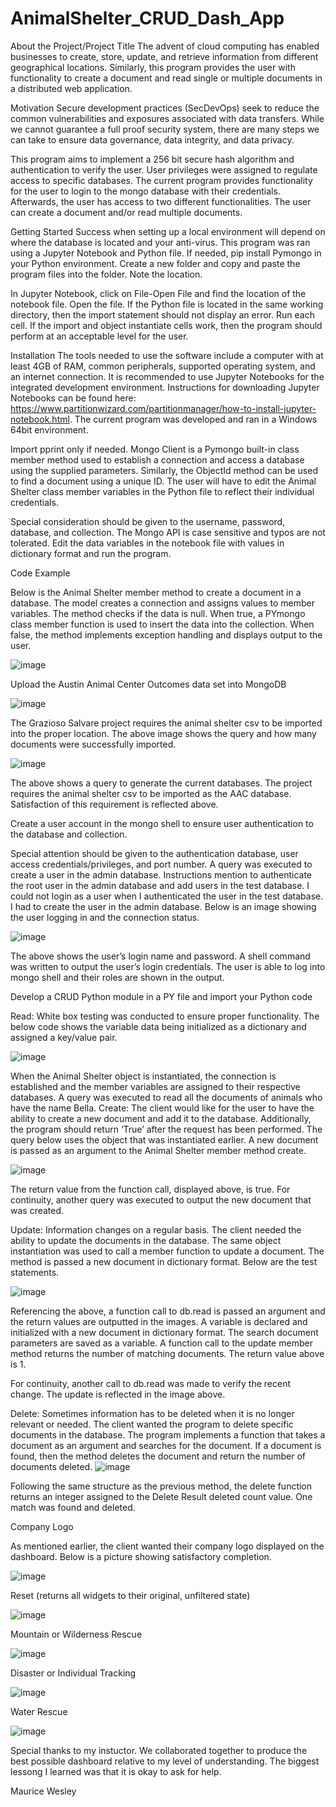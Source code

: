 # AnimalShelter_CRUD_Dash_App
About the Project/Project Title
The advent of cloud computing has enabled businesses to create, store, update, and retrieve information from different geographical locations. Similarly, this program provides the user with functionality to create a document and read single or multiple documents in a distributed web application. 

Motivation
Secure development practices (SecDevOps) seek to reduce the common vulnerabilities and exposures associated with data transfers. While we cannot guarantee a full proof security system, there are many steps we can take to ensure data governance, data integrity, and data privacy.

This program aims to implement a 256 bit secure hash algorithm and authentication to verify the user. User privileges were assigned to regulate access to specific databases. The current program provides functionality for the user to login to the mongo database with their credentials. Afterwards, the user has access to two different functionalities. The user can create a document and/or read multiple documents.

Getting Started
Success when setting up a local environment will depend on where the database is located and your anti-virus. This program was ran using a Jupyter Notebook and Python file. If needed, pip install Pymongo in your Python environment. Create a new folder and copy and paste the program files into the folder. Note the location.

In Jupyter Notebook, click on File-Open File and find the location of the notebook file. Open the file. If the Python file is located in the same working directory, then the import statement should not display an error. Run each cell. If the import and object instantiate cells work, then the program should perform at an acceptable level for the user.

Installation
The tools needed to use the software include a computer with at least 4GB of RAM, common peripherals, supported operating system, and an internet connection. It is recommended to use Jupyter Notebooks for the integrated development environment. Instructions for downloading Jupyter Notebooks can be found here: https://www.partitionwizard.com/partitionmanager/how-to-install-jupyter-notebook.html. The current program was developed and ran in a Windows 64bit environment.

Import pprint only if needed. Mongo Client is a Pymongo built-in class member method used to establish a connection and access a database using the supplied parameters. Similarly, the ObjectId method can be used to find a document using a unique ID. The user will have to edit the Animal Shelter class member variables in the Python file to reflect their individual credentials.

Special consideration should be given to the username, password, database, and collection. The Mongo API is case sensitive and typos are not tolerated. Edit the data variables in the notebook file with values in dictionary format and run the program.

Code Example

Below is the Animal Shelter member method to create a document in a database. The model creates a connection and assigns values to member variables. The method checks if the data is null. When true, a PYmongo class member function is used to insert the data into the collection. When false, the method implements exception handling and displays output to the user.

![image](https://github.com/mwesley8/AnimalShelter_CRUD_Dash_App/assets/105822088/f60bbcf6-a2a8-4436-85b3-044f3719cded)

Upload the Austin Animal Center Outcomes data set into MongoDB

![image](https://github.com/mwesley8/AnimalShelter_CRUD_Dash_App/assets/105822088/9c40bed7-bae5-41ee-bbc2-e5a300772eb7)

The Grazioso Salvare project requires the animal shelter csv to be imported into the proper location. The above image shows the query and how many documents were successfully imported.

![image](https://github.com/mwesley8/AnimalShelter_CRUD_Dash_App/assets/105822088/2222192e-2028-4bb3-9f12-fb8ae7a0c7fd)

The above shows a query to generate the current databases. The project requires the animal shelter csv to be imported as the AAC database. Satisfaction of this requirement is reflected above.

Create a user account in the mongo shell to ensure user authentication to the database and collection.

Special attention should be given to the authentication database, user access credentials/privileges, and port number. A query was executed to create a user in the admin database. Instructions mention to authenticate the root user in the admin database and add users in the test database. I could not login as a user when I authenticated the user in the test database. I had to create the user in the admin database. Below is an image showing the user logging in and the connection status.

![image](https://github.com/mwesley8/AnimalShelter_CRUD_Dash_App/assets/105822088/273efd30-e88a-4db5-8b4b-b10a6967e86f)

The above shows the user’s login name and password. A shell command was written to output the user’s login credentials. The user is able to log into mongo shell and their roles are shown in the output.

Develop a CRUD Python module in a PY file and import your Python code

Read: White box testing was conducted to ensure proper functionality. The below code shows the variable data being initialized as a dictionary and assigned a key/value pair.

![image](https://github.com/mwesley8/AnimalShelter_CRUD_Dash_App/assets/105822088/77f963bf-4df0-421e-bcb1-41c29b01b65c)

When the Animal Shelter object is instantiated, the connection is established and the member variables are assigned to their respective databases. A query was executed to read all the documents of animals who have the name Bella.
Create: The client would like for the user to have the ability to create a new document and add it to the database. Additionally, the program should return ‘True’ after the request has been performed. The query below uses the object that was instantiated earlier. A new document is passed as an argument to the Animal Shelter member method create. 

![image](https://github.com/mwesley8/AnimalShelter_CRUD_Dash_App/assets/105822088/f3014277-fe20-4079-817e-9e1cedd48958)

The return value from the function call, displayed above, is true. For continuity, another query was executed to output the new document that was created.

Update: Information changes on a regular basis. The client needed the ability to update the documents in the database. The same object instantiation was used to call a member function to update a document. The method is passed a new document in dictionary format. Below are the test statements.

![image](https://github.com/mwesley8/AnimalShelter_CRUD_Dash_App/assets/105822088/d9aa4964-b89a-4d41-b05e-322faa811775)

Referencing the above, a function call to db.read is passed an argument and the return values are outputted in the images. A variable is declared and initialized with a new document in dictionary format. The search document parameters are saved as a variable. A function call to the update member method returns the number of matching documents. The return value above is 1.

For continuity, another call to db.read was made to verify the recent change. The update is reflected in the image above.

Delete: Sometimes information has to be deleted when it is no longer relevant or needed. The client wanted the program to delete specific documents in the database. The program implements a function that takes a document as an argument and searches for the document. If a document is found, then the method deletes the document and return the number of documents deleted.
![image](https://github.com/mwesley8/AnimalShelter_CRUD_Dash_App/assets/105822088/d038c9ab-c794-4e4b-9166-5b13a9646832)

Following the same structure as the previous method, the delete function returns an integer assigned to the Delete Result deleted count value. One match was found and deleted.

Company Logo

As mentioned earlier, the client wanted their company logo displayed on the dashboard. Below is a picture showing satisfactory completion.

![image](https://github.com/mwesley8/AnimalShelter_CRUD_Dash_App/assets/105822088/b040ffac-4984-4ecc-a093-c6a62a7ad980)

Reset (returns all widgets to their original, unfiltered state)

![image](https://github.com/mwesley8/AnimalShelter_CRUD_Dash_App/assets/105822088/d381fa24-3475-4356-aea6-3ff5afc8e506)

Mountain or Wilderness Rescue

![image](https://github.com/mwesley8/AnimalShelter_CRUD_Dash_App/assets/105822088/0ea70002-0075-479e-9e53-b14ccfd64d9a)

Disaster or Individual Tracking

![image](https://github.com/mwesley8/AnimalShelter_CRUD_Dash_App/assets/105822088/678d5e51-e2d4-453e-89c3-5557939ec0d0)

Water Rescue

![image](https://github.com/mwesley8/AnimalShelter_CRUD_Dash_App/assets/105822088/67951155-c0e9-4de6-a4ad-dfb1ecf7917a)

Special thanks to my instuctor. We collaborated together to produce the best possible dashboard relative to my level of understanding.
The biggest lessong I learned was that it is okay to ask for help.

Maurice Wesley








